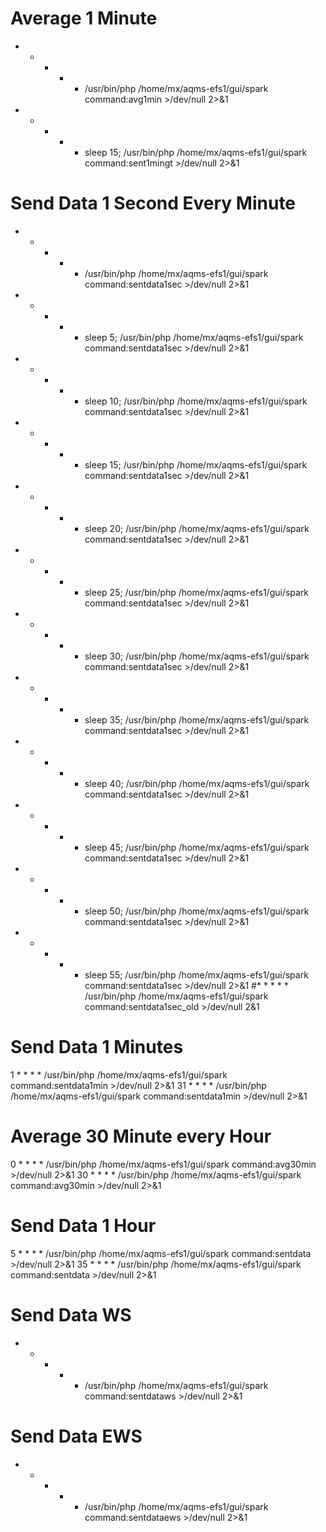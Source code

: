# Average 1 Minute
* * * * * /usr/bin/php /home/mx/aqms-efs1/gui/spark command:avg1min >/dev/null 2>&1
* * * * * sleep 15; /usr/bin/php /home/mx/aqms-efs1/gui/spark command:sent1mingt >/dev/null 2>&1
# Send Data 1 Second Every Minute
* * * * * /usr/bin/php /home/mx/aqms-efs1/gui/spark command:sentdata1sec >/dev/null 2>&1
* * * * * sleep 5; /usr/bin/php /home/mx/aqms-efs1/gui/spark command:sentdata1sec >/dev/null 2>&1
* * * * * sleep 10; /usr/bin/php /home/mx/aqms-efs1/gui/spark command:sentdata1sec >/dev/null 2>&1
* * * * * sleep 15; /usr/bin/php /home/mx/aqms-efs1/gui/spark command:sentdata1sec >/dev/null 2>&1
* * * * * sleep 20; /usr/bin/php /home/mx/aqms-efs1/gui/spark command:sentdata1sec >/dev/null 2>&1
* * * * * sleep 25; /usr/bin/php /home/mx/aqms-efs1/gui/spark command:sentdata1sec >/dev/null 2>&1
* * * * * sleep 30; /usr/bin/php /home/mx/aqms-efs1/gui/spark command:sentdata1sec >/dev/null 2>&1
* * * * * sleep 35; /usr/bin/php /home/mx/aqms-efs1/gui/spark command:sentdata1sec >/dev/null 2>&1
* * * * * sleep 40; /usr/bin/php /home/mx/aqms-efs1/gui/spark command:sentdata1sec >/dev/null 2>&1
* * * * * sleep 45; /usr/bin/php /home/mx/aqms-efs1/gui/spark command:sentdata1sec >/dev/null 2>&1
* * * * * sleep 50; /usr/bin/php /home/mx/aqms-efs1/gui/spark command:sentdata1sec >/dev/null 2>&1
* * * * * sleep 55; /usr/bin/php /home/mx/aqms-efs1/gui/spark command:sentdata1sec >/dev/null 2>&1
#* * * * * /usr/bin/php /home/mx/aqms-efs1/gui/spark command:sentdata1sec_old >/dev/null 2&1
# Send Data 1 Minutes
1 * * * * /usr/bin/php /home/mx/aqms-efs1/gui/spark command:sentdata1min >/dev/null 2>&1
31 * * * * /usr/bin/php /home/mx/aqms-efs1/gui/spark command:sentdata1min >/dev/null 2>&1
# Average 30 Minute every Hour
0 * * * * /usr/bin/php /home/mx/aqms-efs1/gui/spark command:avg30min >/dev/null 2>&1
30 * * * * /usr/bin/php /home/mx/aqms-efs1/gui/spark command:avg30min >/dev/null 2>&1
# Send Data 1 Hour
5 * * * * /usr/bin/php /home/mx/aqms-efs1/gui/spark command:sentdata >/dev/null 2>&1
35 * * * * /usr/bin/php /home/mx/aqms-efs1/gui/spark command:sentdata >/dev/null 2>&1
# Send Data WS
* * * * * /usr/bin/php /home/mx/aqms-efs1/gui/spark command:sentdataws >/dev/null 2>&1
# Send Data EWS
* * * * * /usr/bin/php /home/mx/aqms-efs1/gui/spark command:sentdataews >/dev/null 2>&1

